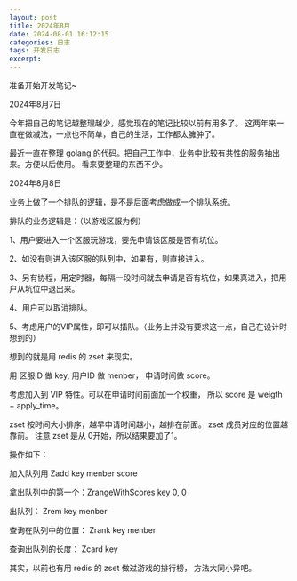 ```yaml
---
layout: post
title: 2024年8月
date: 2024-08-01 16:12:15
categories: 日志
tags: 开发日志
excerpt: 
---
```


准备开始开发笔记~

2024年8月7日

今年把自己的笔记越整理越少，感觉现在的笔记比较以前有用多了。 这两年来一直在做减法，一点也不简单，自己的生活，工作都太臃肿了。   

最近一直在整理 golang 的代码。把自己工作中，业务中比较有共性的服务抽出来。方便以后使用。 看来要整理的东西不少。 

2024年8月8日

业务上做了一个排队的逻辑，是不是后面考虑做成一个排队系统。

排队的业务逻辑是：（以游戏区服为例）

1、用户要进入一个区服玩游戏，要先申请该区服是否有坑位。 

2、如没有则进入该区服的队列中，如果有，则直接进入。 

3、另有协程，用定时器，每隔一段时间就去申请是否有坑位，如果真进入，把用户从坑位中退出来。

4、用户可以取消排队。

5、考虑用户的VIP属性，即可以插队。（业务上并没有要求这一点，自己在设计时想到的）

想到的就是用 redis 的 zset 来现实。

用 区服ID 做 key, 用户ID 做 menber， 申请时间做 score。

考虑加入到 VIP 特性。可以在申请时间前面加一个权重， 所以 score 是 weigth + apply_time。

zset 按时间大小排序，越早申请时间越小，越排在前面。 zset 成员对应的位置越靠前。 注意 zset 是从 0开始，所以结果要加了1。

操作如下： 

加入队列用 Zadd   key menber score 

拿出队列中的第一个：ZrangeWithScores key 0, 0

出队列： Zrem key  menber 

查询在队列中的位置： Zrank key menber 

查询出队列的长度： Zcard key 

其实，以前也有用 redis 的 zset 做过游戏的排行榜， 方法大同小异吧。













